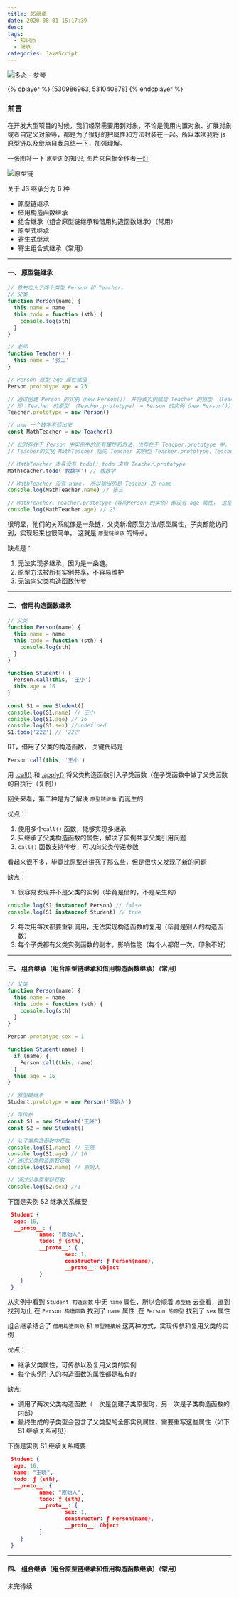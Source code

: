 ```yaml
---
title: JS继承
date: 2020-08-01 15:17:39
desc:
tags:
  - 知识点
  - 继承
categories: JavaScript
---
```


![多态 - 梦琴](./JS继承/0.jpg)

{% cplayer %}
[530986963, 531040878]
{% endcplayer %}

### 前言

在开发大型项目的时候，我们经常需要用到对象，不论是使用内置对象、扩展对象或者自定义对象等，都是为了很好的把属性和方法封装在一起。所以本次我将 js 原型链以及继承自我总结一下，加强理解。

一张图补一下 `原型链` 的知识, 图片来自掘金作者[一灯](https://juejin.im/post/6844903826143592461)

![原型链](./JS继承/原型链.jpg)

关于 JS 继承分为 6 种

- 原型链继承
- 借用构造函数继承
- 组合继承（组合原型链继承和借用构造函数继承）（常用）
- 原型式继承
- 寄生式继承
- 寄生组合式继承（常用）

---

#### 一、 原型链继承

```js
// 首先定义了两个类型 Person 和 Teacher。
// 父类
function Person(name) {
  this.name = name
  this.todo = function (sth) {
    console.log(sth)
  }
}

// 老师
function Teacher() {
  this.name = '张三'
}

// Person 原型 age 属性赋值
Person.prototype.age = 23

// 通过创建 Person 的实例（new Person()），并将该实例赋给 Teacher 的原型 （Teacher.prototype） 的方式继承了 Person。
// 即：Teacher 的原型 （Teacher.prototype） = Person 的实例（new Person()），实现继承
Teacher.prototype = new Person()

// new 一个数学老师出来
const MathTeacher = new Teacher()

// 此时存在于 Person 中实例中的所有属性和方法，也存在于 Teacher.prototype 中。
// Teacher的实例 MathTeacher 指向 Teacher 的原型 Teacher.prototype，Teacher.prototype 又指向 Person 的原型。

// MathTeacher 本身没有 todo(),todo 来自 Teacher.prototype
MathTeacher.todo('教数学') // 教数学

// MathTeacher 没有 name， 所以输出的是 Teacher 的 name
console.log(MathTeacher.name) // 张三

// MathTeacher、Teacher.prototype（等同Person 的实例）都没有 age 属性， 这里的 age 属性来自 Person.prototype
console.log(MathTeacher.age) // 23
```

很明显，他们的关系就像是一条链，父类新增原型方法/原型属性，子类都能访问到，实现起来也很简单。
这就是 `原型链继承` 的特点。

缺点是：

1. 无法实现多继承，因为是一条链。
2. 原型方法被所有实例共享，不容易维护
3. 无法向父类构造函数传参

---

#### 二、 借用构造函数继承

```js
// 父类
function Person(name) {
  this.name = name
  this.todo = function (sth) {
    console.log(sth)
  }
}

function Student() {
  Person.call(this, '王小')
  this.age = 16
}

const S1 = new Student()
console.log(S1.name) // 王小
console.log(S1.age) // 16
console.log(S1.sex) //undefined
S1.todo('222') // '222'
```

RT，借用了父类的构造函数，
关键代码是

```js
Person.call(this, '王小')
```

用 [.call()](https://www.w3school.com.cn/js/js_function_call.asp) 和 [.apply()](https://www.w3school.com.cn/js/js_function_apply.asp) 将父类构造函数引入子类函数（在子类函数中做了父类函数的自执行（复制））

回头来看，第二种是为了解决 `原型链继承` 而诞生的

优点：

1. 使用多个`call()` 函数，能够实现多继承
2. 只继承了父类构造函数的属性，解决了实例共享父类引用问题
3. `call()` 函数支持传参，可以向父类传递参数

看起来很不多，毕竟比原型链讲究了那么些，但是很快又发现了新的问题

缺点：

1. 很容易发现并不是父类的实例（毕竟是借的，不是亲生的）

```js
console.log(S1 instanceof Person) // false
console.log(S1 instanceof Student) // true
```

2. 每次用每次都要重新调用，无法实现构造函数的复用（毕竟是别人的构造函数）
3. 每个子类都有父类实例函数的副本，影响性能（每个人都借一次，印象不好）

---

#### 三、 组合继承（组合原型链继承和借用构造函数继承）（常用）

```js
// 父类
function Person(name) {
  this.name = name
  this.todo = function (sth) {
    console.log(sth)
  }
}

Person.prototype.sex = 1

function Student(name) {
  if (name) {
    Person.call(this, name)
  }
  this.age = 16
}

// 原型链继承
Student.prototype = new Person('原始人')

// 可传参
const S1 = new Student('王晓')
const S2 = new Student()

// 从子类构造函数中获取
console.log(S1.name) // 王晓
console.log(S1.age) // 16
// 通过父类构造函数获取
console.log(S2.name) // 原始人

// 通过父类原型链获取
console.log(S2.sex) //1
```

下面是实例 S2 继承关系概要

```json
 Student {
  age: 16,
  __proto__: {
          name: "原始人",
          todo: ƒ (sth),
          __proto__: {
                  sex: 1,
                  constructor: ƒ Person(name),
                  __proto__: Object
          }
    }
 }
```

从实例中看到 `Student 构造函数` 中无 `name` 属性，所以会顺着 `原型链` 去查看，直到找到为止
在 `Person 构造函数` 找到了 `name` 属性 ,在 `Person 的原型` 找到了 `sex` 属性

组合继承结合了 `借用构造函数` 和 `原型链接触` 这两种方式，实现传参和复用父类的实例

优点：

- 继承父类属性，可传参以及复用父类的实例
- 每个实例引入的构造函数的属性都是私有的

缺点:

- 调用了两次父类构造函数（一次是创建子类原型时，另一次是子类构造函数的内部）
- 最终生成的子类型会包含了父类型的全部实例属性，需要重写这些属性（如下 S1 继承关系可见）

下面是实例 S1 继承关系概要

```json
 Student {
  age: 16,
  name: "王晓",
  todo: ƒ (sth),
  __proto__: {
          name: "原始人",
          todo: ƒ (sth),
          __proto__: {
                  sex: 1,
                  constructor: ƒ Person(name),
                  __proto__: Object
          }
    }
 }
```

---

#### 四、 组合继承（组合原型链继承和借用构造函数继承）（常用）

未完待续
